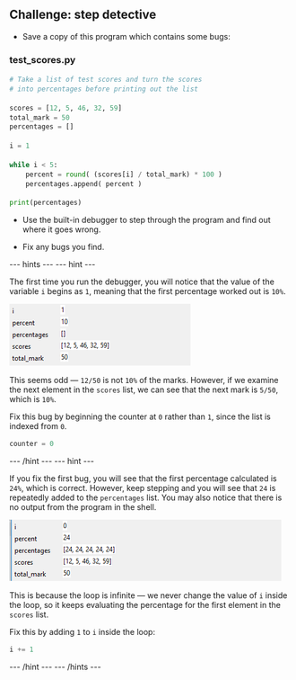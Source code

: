 ## Challenge: step detective

+ Save a copy of this program which contains some bugs:

### test_scores.py

```python
# Take a list of test scores and turn the scores
# into percentages before printing out the list

scores = [12, 5, 46, 32, 59]
total_mark = 50
percentages = []

i = 1

while i < 5:
    percent = round( (scores[i] / total_mark) * 100 )
    percentages.append( percent )

print(percentages)
```

+ Use the built-in debugger to step through the program and find out where it goes wrong.

+ Fix any bugs you find.

--- hints --- --- hint ---

The first time you run the debugger, you will notice that the value of the variable `i` begins as `1`, meaning that the first percentage worked out is `10%`.

![i begins at 1](images/i-begins.png)

This seems odd — `12/50` is not `10%` of the marks. However, if we examine the next element in the `scores` list, we can see that the next mark is `5/50`, which is `10%`.

Fix this bug by beginning the counter at `0` rather than `1`, since the list is indexed from `0`.

```python
counter = 0
```

--- /hint --- --- hint ---

If you fix the first bug, you will see that the first percentage calculated is `24%`, which is correct. However, keep stepping and you will see that `24` is repeatedly added to the `percentages` list. You may also notice that there is no output from the program in the shell.

![24 is repeatedly added](images/lots-of-24.png)

This is because the loop is infinite — we never change the value of `i` inside the loop, so it keeps evaluating the percentage for the first element in the `scores` list.

Fix this by adding `1` to `i` inside the loop:

```python
i += 1
```

--- /hint --- --- /hints ---
